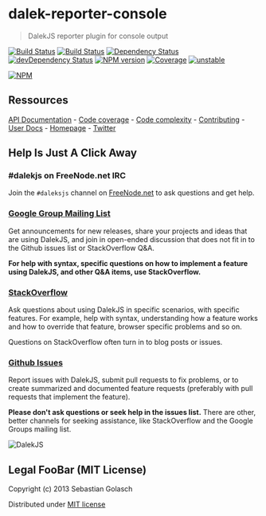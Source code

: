 dalek-reporter-console
======================

> DalekJS reporter plugin for console output

[![Build Status](https://travis-ci.org/dalekjs/dalek-reporter-console.png)](https://travis-ci.org/dalekjs/dalek-reporter-console)
[![Build Status](https://drone.io/github.com/dalekjs/dalek-reporter-console/status.png)](https://drone.io/github.com/dalekjs/dalek-reporter-console/latest)
[![Dependency Status](https://david-dm.org/dalekjs/dalek-reporter-console.png)](https://david-dm.org/dalekjs/dalek-reporter-console)
[![devDependency Status](https://david-dm.org/dalekjs/dalek-reporter-console/dev-status.png)](https://david-dm.org/dalekjs/dalek-reporter-console#info=devDependencies)
[![NPM version](https://badge.fury.io/js/dalek-reporter-console.png)](http://badge.fury.io/js/dalek-reporter-console)
[![Coverage](http://dalekjs.com/package/dalek-reporter-console/master/coverage/coverage.png)](http://dalekjs.com/package/dalek-reporter-console/master/coverage/index.html)
[![unstable](https://rawgithub.com/hughsk/stability-badges/master/dist/unstable.svg)](http://github.com/hughsk/stability-badges)

[![NPM](https://nodei.co/npm/dalek-reporter-console.png)](https://nodei.co/npm/dalek-reporter-console/)

## Ressources

[API Documentation](http://dalekjs.com/package/dalek-reporter-console/master/api/index.html) -
[Code coverage](http://dalekjs.com/package/dalek-reporter-console/master/coverage/index.html) -
[Code complexity](http://dalekjs.com/package/dalek-reporter-console/master/complexity/index.html) -
[Contributing](https://github.com/dalekjs/dalek-reporter-console/blob/master/CONTRIBUTING.md) -
[User Docs](http://dalekjs.com/docs/console.html) -
[Homepage](http://dalekjs.com) -
[Twitter](http://twitter.com/dalekjs)

## Help Is Just A Click Away

### #dalekjs on FreeNode.net IRC

Join the `#daleksjs` channel on [FreeNode.net](http://freenode.net) to ask questions and get help.

### [Google Group Mailing List](https://groups.google.com/forum/#!forum/dalekjs)

Get announcements for new releases, share your projects and ideas that are
using DalekJS, and join in open-ended discussion that does not fit in
to the Github issues list or StackOverflow Q&A.

**For help with syntax, specific questions on how to implement a feature
using DalekJS, and other Q&A items, use StackOverflow.**

### [StackOverflow](http://stackoverflow.com/questions/tagged/dalekjs)

Ask questions about using DalekJS in specific scenarios, with
specific features. For example, help with syntax, understanding how a feature works and
how to override that feature, browser specific problems and so on.

Questions on StackOverflow often turn in to blog posts or issues.

### [Github Issues](//github.com/dalekjs/dalek-reporter-console/issues)

Report issues with DalekJS, submit pull requests to fix problems, or to
create summarized and documented feature requests (preferably with pull
requests that implement the feature).

**Please don't ask questions or seek help in the issues list.** There are
other, better channels for seeking assistance, like StackOverflow and the
Google Groups mailing list.

![DalekJS](https://raw.github.com/dalekjs/dalekjs.com/master/img/logo.jpg)

## Legal FooBar (MIT License)

Copyright (c) 2013 Sebastian Golasch

Distributed under [MIT license](https://github.com/dalekjs/dalek-reporter-console/blob/master/LICENSE-MIT)

